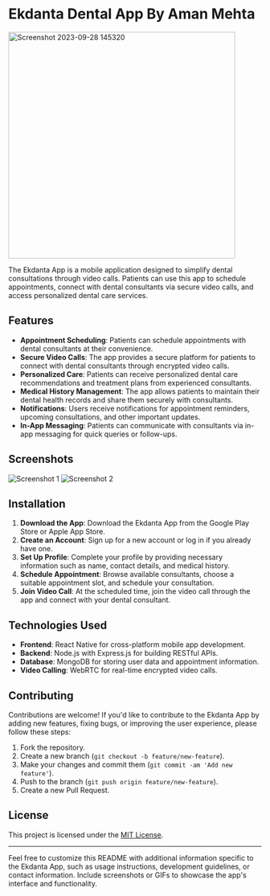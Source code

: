
# Ekdanta Dental App By Aman Mehta

<img width="451" alt="Screenshot 2023-09-28 145320" src="https://github.com/AmanMehta199816/App-Development/assets/96304523/217cb4ed-c5c2-415d-8ee8-59d4297e8b30">


The Ekdanta App is a mobile application designed to simplify dental consultations through video calls. Patients can use this app to schedule appointments, connect with dental consultants via secure video calls, and access personalized dental care services.

## Features

- **Appointment Scheduling**: Patients can schedule appointments with dental consultants at their convenience.
- **Secure Video Calls**: The app provides a secure platform for patients to connect with dental consultants through encrypted video calls.
- **Personalized Care**: Patients can receive personalized dental care recommendations and treatment plans from experienced consultants.
- **Medical History Management**: The app allows patients to maintain their dental health records and share them securely with consultants.
- **Notifications**: Users receive notifications for appointment reminders, upcoming consultations, and other important updates.
- **In-App Messaging**: Patients can communicate with consultants via in-app messaging for quick queries or follow-ups.

## Screenshots

![Screenshot 1](screenshots/screenshot1.png)
![Screenshot 2](screenshots/screenshot2.png)

## Installation

1. **Download the App**: Download the Ekdanta App from the Google Play Store or Apple App Store.
2. **Create an Account**: Sign up for a new account or log in if you already have one.
3. **Set Up Profile**: Complete your profile by providing necessary information such as name, contact details, and medical history.
4. **Schedule Appointment**: Browse available consultants, choose a suitable appointment slot, and schedule your consultation.
5. **Join Video Call**: At the scheduled time, join the video call through the app and connect with your dental consultant.

## Technologies Used

- **Frontend**: React Native for cross-platform mobile app development.
- **Backend**: Node.js with Express.js for building RESTful APIs.
- **Database**: MongoDB for storing user data and appointment information.
- **Video Calling**: WebRTC for real-time encrypted video calls.

## Contributing

Contributions are welcome! If you'd like to contribute to the Ekdanta App by adding new features, fixing bugs, or improving the user experience, please follow these steps:
1. Fork the repository.
2. Create a new branch (`git checkout -b feature/new-feature`).
3. Make your changes and commit them (`git commit -am 'Add new feature'`).
4. Push to the branch (`git push origin feature/new-feature`).
5. Create a new Pull Request.

## License

This project is licensed under the [MIT License](LICENSE).

---

Feel free to customize this README with additional information specific to the Ekdanta App, such as usage instructions, development guidelines, or contact information. Include screenshots or GIFs to showcase the app's interface and functionality.

